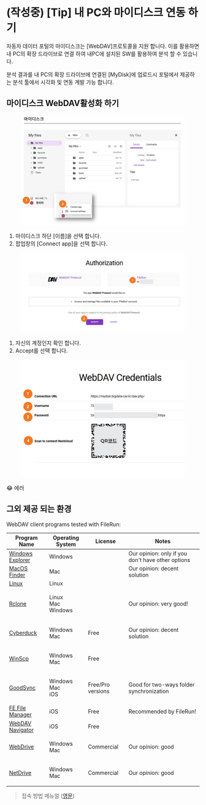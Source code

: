 # (작성중) \[Tip] 내 PC와 마이디스크 연동 하기

자동차 데이터 포털의 마이디스크는 \[WebDAV]프로토콜을 지원 합니다. 이를 활용하면 내 PC의 확장 드라이브로 연결 하여 내PC에 설치된 SW를 활용하여 분석 할 수 있습니다.&#x20;

분석 결과를 내 PC의 확장 드라이브에 연결된 \[MyDisk]에 업로드시 포털에서 제공하는 분석 툴에서 시각화 및 연동 계발 가능 합니다.&#x20;

## 마이디스크 WebDAV활성화 하기&#x20;

<figure><img src="../.gitbook/assets/image (6).png" alt=""><figcaption></figcaption></figure>

1. 마이디스크 하단 \[이름]을 선택 합니다.&#x20;
2. 팝업창의 \[Connect app]을 선택 합니다.&#x20;

<figure><img src="../.gitbook/assets/image (1) (1).png" alt=""><figcaption></figcaption></figure>

1. 자신의 계정인지 확인 합니다.&#x20;
2. Accept를 선택 합니다.&#x20;

<figure><img src="../.gitbook/assets/image (2) (1).png" alt=""><figcaption></figcaption></figure>



:joy: 에러&#x20;





## 그외 제공 되는 환경&#x20;

WebDAV client programs tested with FileRun:

| Program Name                                                                               | Operating System               | License           | Notes                                             |
| ------------------------------------------------------------------------------------------ | ------------------------------ | ----------------- | ------------------------------------------------- |
| [Windows Explorer](https://docs.filerun.com/webdav#windowsconnecting\_with\_explorer)      | Windows                        |                   | Our opinion: only if you don't have other options |
| [MacOS Finder](https://docs.filerun.com/webdav#macosconnecting\_with\_finder)              | Mac                            |                   | Our opinion: decent solution                      |
| [Linux](https://docs.filerun.com/webdav#linuxmounting\_from\_the\_command\_line)           | Linux                          |                   |                                                   |
| [Rclone](https://rclone.org/)                                                              | <p>Linux<br>Mac<br>Windows</p> |                   | Our opinion: very good!                           |
| [Cyberduck](https://cyberduck.io/)                                                         | <p>Windows<br>Mac</p>          | Free              | Our opinion: decent solution                      |
| [WinScp](https://winscp.net/)                                                              | <p>Windows<br>Mac</p>          | Free              |                                                   |
| [GoodSync](http://bit.ly/65Mz)                                                             | <p>Windows<br>Mac<br>iOS</p>   | Free/Pro versions | Good for two-ways folder synchronization          |
| [FE File Manager](https://apps.apple.com/us/app/fe-file-explorer-file-manager/id510282524) | iOS                            | Free              | Recommended by FileRun!                           |
| [WebDAV Navigator](https://apps.apple.com/us/app/webdav-navigator/id382551345)             | iOS                            | Free              |                                                   |
| [WebDrive](http://bit.ly/Z3HWau)                                                           | <p>Windows<br>Mac</p>          | Commercial        | Our opinion: good                                 |
| [NetDrive](http://bit.ly/9X4qXq)                                                           | <p>Windows<br>Mac</p>          | Commercial        | Our opinion: good                                 |



> 접속 방법 메뉴얼 ([영문](https://docs.filerun.com/webdav))&#x20;
